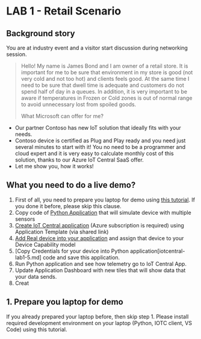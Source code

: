 # LAB 1 - Retail Scenario

## Background story
You are at industry event and a visitor start discussion during networking session.
> Hello! 
My name is James Bond and I am owner of a retail store. It is important for me to be sure that environment in my store is good (not very cold and not too hot) and clients feels good. At the same time I need to be sure that dwell time is adequate and customers do not spend half of day in a queues. In addition, it is very important to be aware if temperatures in Frozen or Cold zones is out of normal range to avoid unnecessary lost from spoiled goods.
>
> What Microsoft can offer for me?

-	Our partner Contoso has new IoT solution that ideally fits with your needs.
-	Contoso device is certified as Plug and Play ready and you need just several minutes to start with it! You no need to be a programmer and cloud expert and it is very easy to calculate monthly cost of this solution, thanks to our Azure IoT Central SaaS offer.
-	Let me show you, how it works!

## What you need to do a live demo?
1. First of all, you need to prepare you laptop for demo using [this tutorial](link). If you done it before, please skip this clause.
2. Copy code of [Python Application](iotcentral-lab1-2.md) that will simulate device with multiple sensors
3. [Create IoT Central application](iotcentral-lab1-3.md) (Azure subscription is required) using Application Template (via shared link)
4. [Add Real device into your application](iotcentral-lab1-4.md) and assign that device to your Device Capability model
5. [Copy Credentials for your device into Python application[iotcentral-lab1-5.md] code and save this application.
6. Run Python application and see how telemetry go to IoT Central App.
7. Update Application Dashboard with new tiles that will show data that your data sends.
8. Creat 

## 1. Prepare you laptop for demo
If you already prepared your laptop before, then skip step 1.
Please install required development environment on your laptop  (Python, IOTC client, VS Code) using this tutorial.

